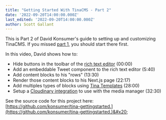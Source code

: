 ```yaml
---
title: "Getting Started With TinaCMS - Part 2"
date: '2022-09-20T14:00:00.000Z'
last_edited: '2022-09-20T14:00:00.000Z'
author: Scott Gallant
---
```


This is Part 2 of David Konsumer's guide to setting up and customizing TinaCMS.   If you missed [part 1](https://tina.io/blog/getting-started-with-tinacms/), you should start there first.&#x20;

In this video, David shows how to:

* Hide buttons in the toolbar of the [rich text editor](https://tina.io/docs/reference/types/rich-text/) (00:00)
* Add an embeddable Tweet component to the rich text editor (5:40)
* Add content blocks to his "rows" (13:30)
* Render those content blocks to his Next.js page (22:17)
* Add multiples types of blocks using [Tina Templates](https://tina-gql-playground.vercel.app/object-list-templates?markdownCode=---%0ApageBlocks%3A%0A++-+header%3A+Get+in+touch%21%0A++++description%3A+%22Lorem+ipsum+dolor+sit+amet+consectetur+adipisicing+elit.+Nemo+expedita+voluptas+culpa+sapiente+alias+molestiae.+Numquam+corrupti+in+laborum+sed+rerum+et+corporis.%22%0A++++_template%3A+cta%0A++-+author%3A+Judith+Black%0A++++role%3A+CEO%0A++++quote%3A+Lorem+ipsum+dolor+sit+amet+consectetur+adipisicing+elit.+Nemo+expedita+voluptas+culpa+sapiente+alias+molestiae.+Numquam+corrupti+in+laborum+sed+rerum+et+corporis.%0A++++_template%3A+testimonial%0A---\&schemaCode=import+%7B+defineSchema+%7D+from+%27tinacms%27%0A%0Aexport+default+defineSchema%28%7B%0A++collections%3A+%5B%7B%0A++++label%3A+%22Post%22%2C%0A++++name%3A+%22post%22%2C%0A++++path%3A+%22posts%22%2C%0A++++fields%3A+%5B%7B%0A++++++label%3A+%22Page+Blocks%22%2C%0A++++++name%3A+%22pageBlocks%22%2C%0A++++++type%3A+%22object%22%2C%0A++++++list%3A+true%2C%0A++++++templates%3A+%5B%0A++++++++%7B%0A++++++++++label%3A+%22CTA%22%2C%0A++++++++++name%3A+%22cta%22%2C%0A++++++++++fields%3A+%5B%0A++++++++++++%7B%0A++++++++++++++label%3A+%22Header%22%2C%0A++++++++++++++name%3A+%22header%22%2C%0A++++++++++++++type%3A+%22string%22%0A++++++++++++%7D%2C%0A++++++++++++%7B%0A++++++++++++++label%3A+%22Description%22%2C%0A++++++++++++++name%3A+%22description%22%2C%0A++++++++++++++type%3A+%22string%22%2C%0A++++++++++++++ui%3A+%7B%0A++++++++++++++++component%3A+%22textarea%22%0A++++++++++++++%7D%0A++++++++++++%7D%0A++++++++++%5D%0A++++++++%7D%2C%0A++++++++%7B%0A++++++++++label%3A+%22Testimonial%22%2C%0A++++++++++name%3A+%22testimonial%22%2C%0A++++++++++fields%3A+%5B%0A++++++++++++%7B%0A++++++++++++++label%3A+%22Author%22%2C%0A++++++++++++++name%3A+%22author%22%2C%0A++++++++++++++type%3A+%22string%22%0A++++++++++++%7D%2C%0A++++++++++++%7B%0A++++++++++++++label%3A+%22Role%22%2C%0A++++++++++++++name%3A+%22role%22%2C%0A++++++++++++++type%3A+%22string%22%0A++++++++++++%7D%2C%0A++++++++++++%7B%0A++++++++++++++label%3A+%22Quote%22%2C%0A++++++++++++++name%3A+%22quote%22%2C%0A++++++++++++++type%3A+%22string%22%2C%0A++++++++++++++ui%3A+%7B%0A++++++++++++++++component%3A+%22textarea%22%0A++++++++++++++%7D%0A++++++++++++%7D%0A++++++++++%5D%0A++++++++%7D%0A++++++%5D%0A++++%7D%5D%0A++%7D%5D%0A%7D%29\&reactCode=import+*+as+React+from+%27react%27%0Aimport+%7B+useTina+%7D+from+%27tinacms%2Fdist%2Fedit-state%27%0A%0Aexport+default+function+Page%28props%29+%7B%0A++const+%7Bdata%2C+isLoading%7D+%3D+useTina%28%7B+query%3A+%60query+%7B%0A++post%28relativePath%3A+%22hello-world.md%22%29+%7B%0A++++pageBlocks+%7B%0A++++++__typename%0A++++++...on+PostPageBlocksCta+%7B%0A++++++++header%0A++++++++description%0A++++++%7D%0A++++++...on+PostPageBlocksTestimonial+%7B%0A++++++++author%0A++++++++role%0A++++++++quote%0A++++++%7D%0A++++%7D%0A++%7D%0A%7D%60%2C%0A++++variables%3A+%7B%7D%2C%0A++++data%3A+props.data%0A++%7D%29%0A%0A++if%28isLoading%29+%7B%0A++++return+%3Cdiv%3ELoading...%3C%2Fdiv%3E%0A++%7D%0A%0A++%0A%0Areturn+%28%0A++%3Cdiv%3E%7Bdata.post.pageBlocks%3F.map%28pageBlock+%3D%3E+%7B%0A++++switch%28pageBlock.__typename%29+%7B%0A++++++case+%22PostPageBlocksCta%22%3A%0A++++++++return+%28%0A++%3Cdiv+className%3D%22bg-indigo-600%22%3E%0A++++%3Cdiv+className%3D%22max-w-7xl+mx-auto+text-center+py-12+px-4+sm%3Apx-6+lg%3Apy-16+lg%3Apx-8%22%3E%0A++++++%3Ch2+className%3D%22text-lg+font-extrabold+text-white+sm%3Atext-2xl%22%3E%0A++++++++%7BpageBlock.header%7D%0A++++++%3C%2Fh2%3E%0A++++++%3Ch2+className%3D%22text-md+text-gray-100+sm%3Atext-lg%22%3E%0A++++++++%7BpageBlock.description%7D%0A++++++%3C%2Fh2%3E%0A++++%3C%2Fdiv%3E%0A++%3C%2Fdiv%3E%0A%29%0A++++++case+%22PostPageBlocksTestimonial%22%3A%0A++++++++return+%28%0A++%3Cdiv+className%3D%22relative%22%3E%0A++%3Cblockquote+className%3D%22my-10+px-4%22%3E%0A++++%3Cdiv+className%3D%22max-w-3xl+mx-auto+text-center+text-xl+leading-9+font-medium+text-gray-900%22%3E%0A++++++%3Cp%3E%0A++++++++%26ldquo%3B%7BpageBlock%3F.quote%7D%26rdquo%3B%0A++++++%3C%2Fp%3E%0A++++%3C%2Fdiv%3E%0A++++%3Cfooter+className%3D%22mt-8%22%3E%0A++++++%3Cdiv+className%3D%22md%3Aflex+md%3Aitems-center+md%3Ajustify-center%22%3E%0A++++++++%3Cdiv+className%3D%22md%3Aflex-shrink-0%22%3E%0A++++++++++%3Cimg%0A++++++++++++className%3D%22mx-auto+h-10+w-10+rounded-full%22%0A++++++++++++src%3D%22https%3A%2F%2Fimages.unsplash.com%2Fphoto-1494790108377-be9c29b29330%3Fixlib%3Drb-1.2.1%26ixid%3DeyJhcHBfaWQiOjEyMDd9%26auto%3Dformat%26fit%3Dfacearea%26facepad%3D2%26w%3D256%26h%3D256%26q%3D80%22%0A++++++++++++alt%3D%22%22%0A++++++++++%2F%3E%0A++++++++%3C%2Fdiv%3E%0A++++++++%3Cdiv+className%3D%22mt-3+text-center+md%3Amt-0+md%3Aml-4+md%3Aflex+md%3Aitems-center%22%3E%0A++++++++++%3Cdiv+className%3D%22text-base+font-medium+text-gray-900%22%3E%7BpageBlock%3F.author%7D%3C%2Fdiv%3E%0A%0A++++++++++%3Csvg+className%3D%22hidden+md%3Ablock+mx-1+h-5+w-5+text-indigo-600%22+fill%3D%22currentColor%22+viewBox%3D%220+0+20+20%22%3E%0A++++++++++++%3Cpath+d%3D%22M11+0h3L9+20H6l5-20z%22+%2F%3E%0A++++++++++%3C%2Fsvg%3E%0A%0A++++++++++%3Cdiv+className%3D%22text-base+font-medium+text-gray-500%22%3E%7BpageBlock%3F.role%7D%3C%2Fdiv%3E%0A++++++++%3C%2Fdiv%3E%0A++++++%3C%2Fdiv%3E%0A++++%3C%2Ffooter%3E%0A++%3C%2Fblockquote%3E%0A%3C%2Fdiv%3E%0A%29%0A++++%7D%0A++%7D%29%7D%3C%2Fdiv%3E%0A%29%0A%7D) (28:00)
* Setup a [Cloudinary integration](https://tina.io/docs/reference/media/external/cloudinary/) to use with the media manager (32:30)

<Youtube embedSrc="https://www.youtube.com/embed/3MSbRzhHtX8" />

See the source code for this project here: [https://github.com/konsumer/tina-gettingstarted.](https://github.com/konsumer/tina-gettingstarted.)&#x20;
